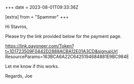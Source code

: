 +++
date = 2023-08-01T09:33:36Z

[extra]
from = "Spammer"
+++

Hi Stavros,

Please try the link provided below for the payment page.

https://link.payoneer.com/Token?t=1D1723509F0442D2888ACBA12E01A3CD&signupUrl
ResourceParams=163BCA6A22C6425194684881E9BC984E

Let me know if this works. 

Regards,
Joe
